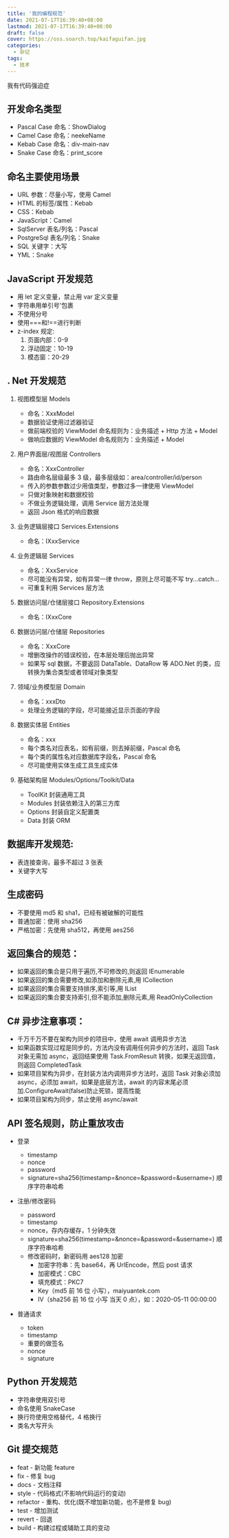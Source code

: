 ```yaml
---
title: '我的编程规范'
date: 2021-07-17T16:39:40+08:00
lastmod: 2021-07-17T16:39:40+08:00
draft: false
cover: https://oss.soarch.top/kaifaguifan.jpg
categories:
  - 杂记
tags:
  - 技术
---
```


我有代码强迫症

<!--more-->

## 开发命名类型

- Pascal Case 命名：ShowDialog
- Camel Case 命名：neekeName
- Kebab Case 命名：div-main-nav
- Snake Case 命名：print_score

## 命名主要使用场景

- URL 参数：尽量小写，使用 Camel
- HTML 的标签/属性：Kebab
- CSS：Kebab
- JavaScript：Camel
- SqlServer 表名/列名：Pascal
- PostgreSql 表名/列名：Snake
- SQL 关键字：大写
- YML：Snake

## JavaScript 开发规范

- 用 let 定义变量，禁止用 var 定义变量
- 字符串用单引号'包裹
- 不使用分号
- 使用===和!==进行判断
- z-index 规定:
  1. 页面内部：0-9
  2. 浮动固定：10-19
  3. 模态窗：20-29

## . Net 开发规范

1. 视图模型层 Models

   - 命名：XxxModel
   - 数据验证使用过滤器验证
   - 做前端校验的 ViewModel 命名规则为：业务描述 + Http 方法 + Model
   - 做响应数据的 ViewModel 命名规则为：业务描述 + Model

2. 用户界面层/视图层 Controllers

   - 命名：XxxController
   - 路由命名层级最多 3 级，最多层级如：area/controller/id/person
   - 传入的参数参数过少用值类型，参数过多一律使用 ViewModel
   - 只做对象映射和数据校验
   - 不做业务逻辑处理，调用 Service 层方法处理
   - 返回 Json 格式的响应数据

3. 业务逻辑层接口 Services.Extensions

   - 命名：IXxxService

4. 业务逻辑层 Services

   - 命名：XxxService
   - 尽可能没有异常，如有异常一律 throw，原则上尽可能不写 try...catch...
   - 可重复利用 Services 层方法

5. 数据访问层/仓储层接口 Repository.Extensions

   - 命名：IXxxCore

6. 数据访问层/仓储层 Repositories

   - 命名：XxxCore
   - 增删改操作的错误校验，在本层处理后抛出异常
   - 如果写 sql 数据，不要返回 DataTable、DataRow 等 ADO.Net 的类，应转换为集合类型或者领域对象类型

7. 领域/业务模型层 Domain

   - 命名：xxxDto
   - 处理业务逻辑的字段，尽可能接近显示页面的字段

8. 数据实体层 Entities

   - 命名：xxx
   - 每个类名对应表名，如有前缀，则去掉前缀，Pascal 命名
   - 每个类的属性名对应数据库字段名，Pascal 命名
   - 尽可能使用实体生成工具生成实体

9. 基础架构层 Modules/Options/Toolkit/Data
   - ToolKit 封装通用工具
   - Modules 封装依赖注入的第三方库
   - Options 封装自定义配置类
   - Data 封装 ORM

## 数据库开发规范:

- 表连接查询，最多不超过 3 张表
- 关键字大写

## 生成密码

- 不要使用 md5 和 sha1，已经有被破解的可能性
- 普通加密：使用 sha256
- 严格加密：先使用 sha512，再使用 aes256

## 返回集合的规范：

- 如果返回的集合是只用于遍历,不可修改的,则返回 IEnumerable<T>
- 如果返回的集合需要修改,如添加和删除元素,用 ICollection<T>
- 如果返回的集合需要支持排序,索引等,用 IList<T>
- 如果返回的集合要支持索引,但不能添加,删除元素,用 ReadOnlyCollection<T>

## C# 异步注意事项：

- 千万千万不要在架构为同步的项目中，使用 await 调用异步方法
- 如果函数实现过程是同步的，方法内没有调用任何异步的方法时，返回 Task 对象无需加 async，返回结果使用 Task.FromResult 转换，如果无返回值，则返回 CompletedTask
- 如果项目架构为异步，在封装方法内调用异步方法时，返回 Task 对象必须加 async，必须加 await，如果是底层方法，await 的内容末尾必须加.ConfigureAwait(false)防止死锁，提高性能
- 如果项目架构为同步，禁止使用 async/await

## API 签名规则，防止重放攻击

- 登录

  - timestamp
  - nonce
  - password
  - signature=sha256(timestamp=&nonce=&password=&username=) 顺序字符串哈希

- 注册/修改密码

  - password
  - timestamp
  - nonce，存内存缓存，1 分钟失效
  - signature=sha256(timestamp=&nonce=&password=&username=) 顺序字符串哈希
  - 修改密码时，新密码用 aes128 加密
    - 加密字符串：先 base64，再 UrlEncode，然后 post 请求
    - 加密模式：CBC
    - 填充模式：PKC7
    - Key（md5 前 16 位 小写），maiyuantek.com
    - IV（sha256 前 16 位 小写 当天 0 点），如：2020-05-11 00:00:00

- 普通请求
  - token
  - timestamp
  - 重要的做签名
  - nonce
  - signature

## Python 开发规范

- 字符串使用双引号
- 命名使用 SnakeCase
- 换行符使用空格替代，4 格换行
- 类名大写开头

## Git 提交规范

- feat - 新功能 feature
- fix - 修复 bug
- docs - 文档注释
- style - 代码格式(不影响代码运行的变动)
- refactor - 重构、优化(既不增加新功能，也不是修复 bug)
- test - 增加测试
- revert - 回退
- build - 构建过程或辅助工具的变动
